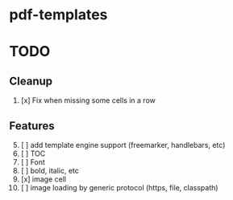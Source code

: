 # pdf-templates

# TODO
## Cleanup
1. [x] Fix when missing some cells in a row

## Features
5. [ ] add template engine support (freemarker, handlebars, etc)
6. [ ] TOC
7. [ ] Font
8. [ ] bold, italic, etc
9. [x] image cell
10. [ ] image loading by generic protocol (https, file, classpath)

